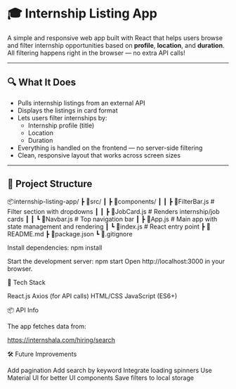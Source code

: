 # 🎓 Internship Listing App

A simple and responsive web app built with React that helps users browse and filter internship opportunities based on **profile**, **location**, and **duration**. All filtering happens right in the browser — no extra API calls!

---

## 🔍 What It Does

- Pulls internship listings from an external API
- Displays the listings in card format
- Lets users filter internships by:
  - Internship profile (title)
  - Location
  - Duration
- Everything is handled on the frontend — no server-side filtering
- Clean, responsive layout that works across screen sizes

---
## 📁 Project Structure

📦internship-listing-app/
┣ 📂src/
┃ ┣ 📂components/
┃ ┃ ┣ 📜FilterBar.js # Filter section with dropdowns
┃ ┃ ┣ 📜JobCard.js # Renders internship/job cards
┃ ┃ ┗ 📜Navbar.js # Top navigation bar
┃ ┣ 📜App.js # Main app with state management and rendering
┃ ┗ 📜index.js # React entry point
┣ 📜README.md
┣ 📜package.json
┗ 📜.gitignore

Install dependencies:
npm install

Start the development server:
npm start
Open http://localhost:3000 in your browser.

🔧 Tech Stack

React.js
Axios (for API calls)
HTML/CSS
JavaScript (ES6+)

📦 API Info

The app fetches data from:

https://internshala.com/hiring/search

🛠️ Future Improvements

Add pagination
Add search by keyword
Integrate loading spinners
Use Material UI for better UI components
Save filters to local storage